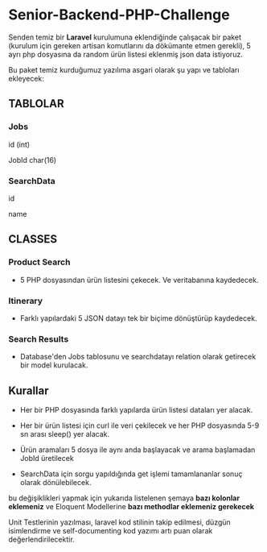 # Senior-Backend-PHP-Challenge

Senden temiz bir **Laravel** kurulumuna eklendiğinde çalışacak bir paket (kurulum için gereken artisan komutlarını da dökümante etmen gerekli), 5 ayrı php dosyasına da random ürün listesi eklenmiş json data istiyoruz.

Bu paket temiz kurduğumuz yazılıma asgari olarak şu yapı ve tabloları ekleyecek:

## TABLOLAR

### Jobs

id (int)

JobId char(16)

### SearchData

id

name



## CLASSES

### Product Search

* 5 PHP dosyasından ürün listesini çekecek. Ve veritabanına kaydedecek.

### Itinerary

* Farklı yapılardaki 5 JSON datayı tek bir biçime dönüştürüp kaydedecek.

### Search Results

* Database'den Jobs tablosunu ve searchdatayı relation olarak getirecek bir model kurulacak.




## Kurallar

* Her bir PHP dosyasında farklı yapılarda ürün listesi dataları yer alacak.

* Her bir ürün listesi için curl ile veri çekilecek ve her PHP dosyasında 5-9 sn arası sleep() yer alacak.

* Ürün aramaları 5 dosya ile aynı anda başlayacak ve arama başlamadan JobId üretilecek

* SearchData için sorgu yapıldığında get işlemi tamamlananlar sonuç olarak dönülebilecek.

bu değişiklikleri yapmak için yukarıda listelenen şemaya **bazı kolonlar eklemeniz** ve Eloquent Modellerine **bazı methodlar eklemeniz gerekecek**

Unit Testlerinin yazılması, laravel kod stilinin takip edilmesi, düzgün isimlendirme ve self-documenting kod yazımı artı puan olarak değerlendirilecektir. 
